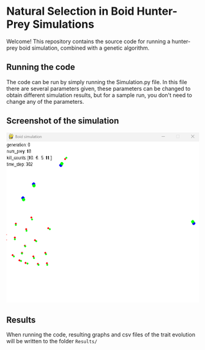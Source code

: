 # Natural Selection in Boid Hunter-Prey Simulations

Welcome! This repository contains the source code for running a hunter-prey boid simulation, combined with a genetic algorithm.

## Running the code
The code can be run by simply running the Simulation.py file. In this file there are several parameters given, these parameters can be changed to obtain different simulation results, but for a sample run, you don't need to change any of the parameters.


## Screenshot of the simulation
![](BoidBaseSimulation.png?raw=true)


## Results
When running the code, resulting graphs and csv files of the trait evolution will be written to the folder `Results/ `
